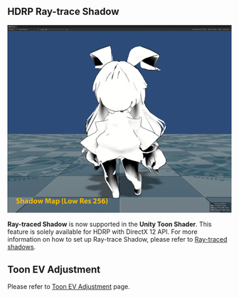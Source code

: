 <a id="RaytracedShadow"></a>
## HDRP Ray-trace Shadow 
<img width = "512" src="images/ShadowmapVariation.gif">

**Ray-traced Shadow** is now supported in the **Unity Toon Shader**. This feature is solely available for HDRP with DirectX 12 API.
For more information on how to set up Ray-trace Shadow, please refer to  [Ray-traced shadows](https://docs.unity3d.com/Packages/com.unity.render-pipelines.high-definition@14.0/manual/Ray-Traced-Shadows.html).


<a id="ToonEvAdjustmentCurve"></a>
## **Toon EV Adjustment**  

Please refer to [Toon EV Adjustment](ToonEVAdjustment.md) page.
